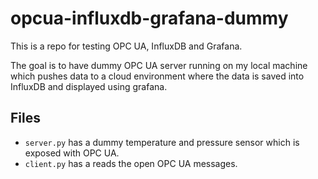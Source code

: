 # opcua-influxdb-grafana-dummy
This is a repo for testing OPC UA, InfluxDB and Grafana.

The goal is to have dummy OPC UA server running on my local machine which pushes data to a cloud environment where the data is saved into InfluxDB and displayed using grafana.

## Files
* `server.py` has a dummy temperature and pressure sensor which is exposed with OPC UA.
* `client.py` has a reads the open OPC UA messages.
